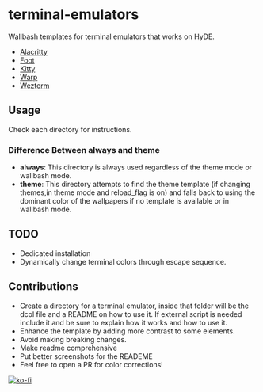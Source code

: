 # terminal-emulators

Wallbash templates for terminal emulators that works on HyDE.

- [Alacritty](https://github.com/HyDE-Project/terminal-emulators/tree/main/alacritty)
- [Foot](https://github.com/HyDE-Project/terminal-emulators/tree/main/foot)
- [Kitty](https://github.com/HyDE-Project/terminal-emulators/tree/main/kitty)
- [Warp](https://github.com/HyDE-Project/terminal-emulators/tree/main/warp)
- [Wezterm](https://github.com/HyDE-Project/terminal-emulators/tree/main/wezterm)

## Usage

Check each directory for instructions.

### Difference Between always and theme

- **always**: This directory is always used regardless of the theme mode or wallbash mode.
- **theme**: This directory attempts to find the theme template (if changing themes,in theme mode and reload_flag is on) and falls back to using the dominant color of the wallpapers if no template is available or in wallbash mode.

## TODO

- Dedicated installation
- Dynamically change terminal colors through escape sequence.

## Contributions

- Create a directory for a terminal emulator, inside that folder will be the dcol file and a README on how to use it. If external script is needed include it and be sure to explain how it works and how to use it.
- Enhance the template by adding more contrast to some elements.
- Avoid making breaking changes.
- Make readme comprehensive
- Put better screenshots for the READEME
- Feel free to open a PR for color corrections!

[![ko-fi](https://ko-fi.com/img/githubbutton_sm.svg)](https://ko-fi.com/A)
